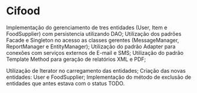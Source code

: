 # Cifood

Implementação do gerenciamento de tres entidades (User, Item e FoodSupplier) com persistencia utilizando DAO;
Utilização dos padrões Facade e Singleton no acesso as classes gerentes (MessageManager, ReportManager e EntityManager);
Utilização do padrão Adapter para conexões com serviços externos de E-mail e SMS;
Utilização do padrão Template Method para geração de relatórios XML e PDF;

Utilização de Iterator no carregamento das entidades;
Criação das novas entidades: User e FoodSupplier;
Implementação do método de exclusão de entidades que antes estava com o status TODO.
